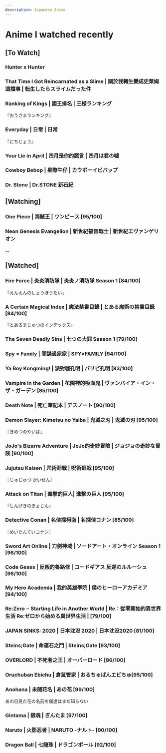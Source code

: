 ```yaml
---
description: Japanese Anime
---
```


# Anime I watched recently

## \[To Watch] <a href="#firstheading" id="firstheading"></a>

### Hunter x Hunter

### That Time I Got Reincarnated as a Slime | 關於我轉生變成史萊姆這檔事 | 転生したらスライムだった件

### Ranking of Kings | 國王排名 | 王様ランキング

『おうさまランキング』

### Everyday | 日常 | 日常 <a href="#firstheading" id="firstheading"></a>

『にちじょう』

### Your Lie in April | 四月是你的謊言 | 四月は君の嘘

### Cowboy Bebop | 星際牛仔 | カウボーイビバップ

### Dr. Stone | Dr.STONE 新石紀&#x20;



## \[Watching]

### One Piece | **海賊王 |** ワンピース \[95/100]

### Neon Genesis Evangelion | 新世紀福音戰士 | 新世紀エヴァンゲリオン <a href="#firstheading" id="firstheading"></a>

__

## \[Watched]

### Fire Force | 炎炎消防隊 | 炎炎ノ消防隊 Season 1 \[84/100]

『えんえんのしょうぼうたい』

### A Certain Magical Index | 魔法禁書目錄 | とある魔術の禁書目録 \[84/100] <a href="#firstheading" id="firstheading"></a>

『とあるまじゅつのインデックス』

### The Seven Deadly Sins | 七つの大罪 Season 1 \[79/100]

### Spy × Family | 間諜過家家 | SPY×FAMILY \[94/100] <a href="#firstheading" id="firstheading"></a>

### Ya Boy Kongming! | 派對咖孔明 | パリピ孔明 \[83/100] <a href="#firstheading" id="firstheading"></a>

### Vampire in the Garden | 花園裡的吸血鬼 | ヴァンパイア・イン・ザ・ガーデン \[85/100] <a href="#firstheading" id="firstheading"></a>

### Death Note | 死亡筆記本 | デスノート \[90/100]

### Demon Slayer: Kimetsu no Yaiba | 鬼滅之刃 | 鬼滅の刃 \[95/100]

〖きめつのやいば』

### JoJo's Bizarre Adventure | JoJo的奇妙冒險 | ジョジョの奇妙な冒険 \[90/100] <a href="#firstheading" id="firstheading"></a>

### Jujutsu Kaisen | 咒術迴戰 | 呪術廻戦 \[95/100]

〖じゅじゅつ かいせん〗

### Attack on Titan | 進擊的巨人| 進撃の巨人 \[95/100]&#x20;

『しんげきのきょじん』

### Detective Conan | 名偵探柯南 | 名探偵コナン \[85/100]&#x20;

〖めいたんていコナン〗

### Sword Art Online | 刀劍神域 | ソードアート・オンライン Season 1 \[96/100]

### Code Geass | 反叛的魯路修 | コードギアス 反逆のルルーシュ \[96/100]

### My Hero Academia | 我的英雄學院 | 僕のヒーローアカデミア \[94/100]

### Re:Zero − Starting Life in Another World | Re：從零開始的異世界生活 Re:ゼロから始める異世界生活 | \[79/100]

### JAPAN SINKS: 2020 | 日本沈沒 2020 | 日本沈没2020 \[81/100] <a href="#firstheading" id="firstheading"></a>

### Steins;Gate | 命運石之門 | Steins;Gate \[93/100] <a href="#firstheading" id="firstheading"></a>

### OVERLORD | 不死者之王 | オーバーロード \[86/100] <a href="#firstheading" id="firstheading"></a>

### Oruchuban Ebichu | 倉鼠管家 | おるちゅばんエビちゅ\[95/100]

### Anohana | 未聞花名 | あの花 \[99/100]

あの日見た花の名前を僕達はまだ知らない

### Gintama | 銀魂 | ぎんたま \[97/100]

### Naruto | 火影忍者 | NARUTO -ナルト- \[90/100]

### Dragon Ball | 七龍珠 | ドラゴンボール \[92/100] <a href="#firstheading" id="firstheading"></a>

